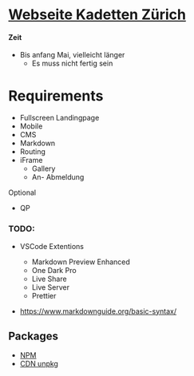 # [Webseite Kadetten Zürich](https://kadettenzuerich.ch/)

#### Zeit

- Bis anfang Mai, vielleicht länger
  - Es muss nicht fertig sein

# Requirements

- Fullscreen Landingpage
- Mobile
- CMS
- Markdown
- Routing
- iFrame
  - Gallery
  - An- Abmeldung

Optional

- QP

### TODO:

- VSCode Extentions

  - Markdown Preview Enhanced
  - One Dark Pro
  - Live Share
  - Live Server
  - Prettier

- https://www.markdownguide.org/basic-syntax/

## Packages

- [NPM](https://www.npmjs.com/)
- [CDN unpkg](https://unpkg.com)
